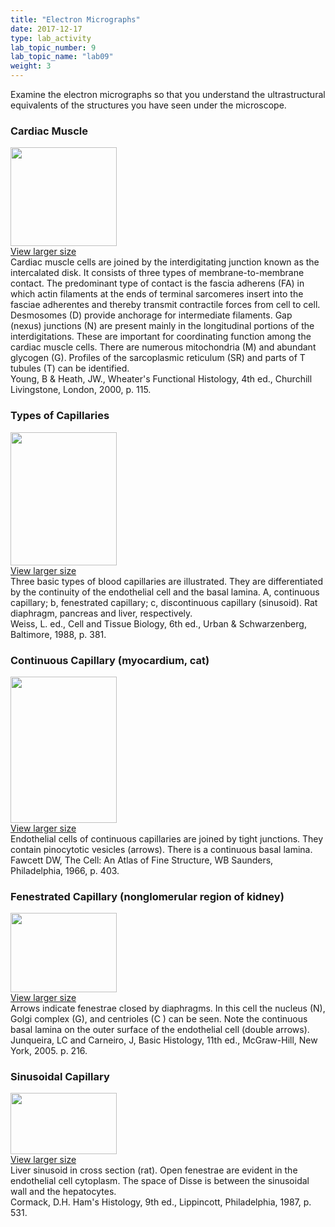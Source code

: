 ```yaml
---
title: "Electron Micrographs"
date: 2017-12-17
type: lab_activity
lab_topic_number: 9
lab_topic_name: "lab09"
weight: 3
---
```

<div class="entrybody">
						<p>Examine the electron micrographs so that you understand the ultrastructural equivalents of the structures you have seen under the microscope.</p>

<h3>Cardiac Muscle</h3>

<div class="slidepopup"><div class="thumbnail"> <a href="/assets_c/2009/07/28-1255/" target="_blank" > <img src="http://ccnmtl.columbia.edu/projects/histologylab/assets/images/28-thumb-170x159-1255.jpg" width="170" height="158" alt="" class="mt-image-left"> </a><br> <a href="/assets_c/2009/07/28-1255/" target="_blank" >View larger size</a></div><div class="slidetxt">
Cardiac muscle cells are joined by the interdigitating junction known as the intercalated disk. It consists of three types of membrane-to-membrane contact. The predominant type of contact is the fascia adherens (FA) in which actin filaments at the ends of terminal sarcomeres insert into the fasciae adherentes and thereby transmit contractile forces from cell to cell. Desmosomes (D) provide anchorage for intermediate filaments. Gap (nexus) junctions (N) are present mainly in the longitudinal portions of the interdigitations. These are important for coordinating function among the cardiac muscle cells. There are numerous mitochondria (M) and abundant glycogen (G). Profiles of the sarcoplasmic reticulum (SR) and parts of T tubules (T) can be identified. <br>
Young, B &amp; Heath, <span class="caps">JW.,</span> Wheater's Functional Histology, 4th ed., Churchill Livingstone, London, 2000, p. 115.</div></div>

<h3>Types of Capillaries</h3>

<div class="slidepopup"><div class="thumbnail"> <a href="/assets_c/2009/07/29-1258/" target="_blank" > <img src="http://ccnmtl.columbia.edu/projects/histologylab/assets/images/29-thumb-170x214-1258.jpg" width="170" height="213" alt="" class="mt-image-left"> </a><br> <a href="/assets_c/2009/07/29-1258/" target="_blank" >View larger size</a></div><div class="slidetxt">
Three basic types of blood capillaries are illustrated. They are differentiated by the continuity of the endothelial cell and the basal lamina. A, continuous capillary; b, fenestrated capillary; c, discontinuous capillary (sinusoid). Rat diaphragm, pancreas and liver, respectively. <br>
Weiss, L. ed., Cell and Tissue Biology, 6th ed., Urban &amp; Schwarzenberg, Baltimore, 1988, p. 381.</div></div>

<h3>Continuous Capillary (myocardium, cat)</h3>

<div class="slidepopup"><div class="thumbnail"> <a href="/assets_c/2009/07/30-1261/" target="_blank" > <img src="http://ccnmtl.columbia.edu/projects/histologylab/assets/images/30-thumb-170x234-1261.jpg" width="170" height="234" alt="" class="mt-image-left"> </a><br> <a href="/assets_c/2009/07/30-1261/" target="_blank" >View larger size</a></div><div class="slidetxt">
Endothelial cells of continuous capillaries are joined by tight junctions. They contain pinocytotic vesicles (arrows). There is a continuous basal lamina. <br>
Fawcett <span class="caps">DW,</span> The Cell: An Atlas of Fine Structure, WB Saunders, Philadelphia, 1966, p. 403.</div></div>

<h3>Fenestrated Capillary (nonglomerular region of kidney)</h3>

<div class="slidepopup"><div class="thumbnail"> <a href="/assets_c/2009/07/31-1264/" target="_blank" > <img src="http://ccnmtl.columbia.edu/projects/histologylab/assets/images/31-thumb-170x128-1264.jpg" width="170" height="127" alt="" class="mt-image-left"> </a><br> <a href="/assets_c/2009/07/31-1264/" target="_blank" >View larger size</a></div><div class="slidetxt">
Arrows indicate fenestrae closed by diaphragms. In this cell the nucleus (N), Golgi complex (G), and centrioles (C ) can be seen. Note the continuous basal lamina on the outer surface of the endothelial cell (double arrows). <br>
Junqueira, LC and Carneiro, J, Basic Histology, 11th ed., McGraw-Hill, New York, 2005. p. 216.</div></div>

<h3>Sinusoidal Capillary</h3>

<div class="slidepopup"><div class="thumbnail"> <a href="/assets_c/2009/07/32-1267/" target="_blank" > <img src="http://ccnmtl.columbia.edu/projects/histologylab/assets/images/32-thumb-170x98-1267.jpg" width="170" height="98" alt="" class="mt-image-left"> </a><br> <a href="/assets_c/2009/07/32-1267/" target="_blank" >View larger size</a></div><div class="slidetxt">
Liver sinusoid in cross section (rat). Open fenestrae are evident in the endothelial cell cytoplasm. The space of Disse is between the sinusoidal wall and the hepatocytes. <br>
Cormack, <span class="caps">D.H.</span> Ham's Histology, 9th ed., Lippincott, Philadelphia, 1987, p. 531.</div></div>
						
						
</div>

